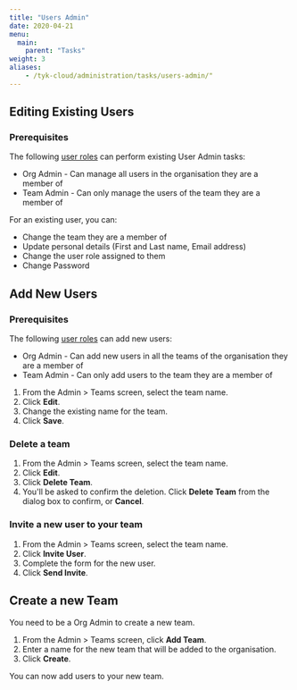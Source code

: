 ```yaml
---
title: "Users Admin"
date: 2020-04-21
menu:
  main:
    parent: "Tasks"
weight: 3
aliases:
    - /tyk-cloud/administration/tasks/users-admin/"
---
```


## Editing Existing Users

### Prerequisites

The following [user roles](/docs/tyk-cloud/reference-docs/user-roles/) can perform existing User Admin tasks:

* Org Admin - Can manage all users in the organisation they are a member of
* Team Admin - Can only manage the users of the team they are a member of

For an existing user, you can:

* Change the team they are a member of
* Update personal details (First and Last name, Email address)
* Change the user role assigned to them
* Change Password
  
## Add New Users

### Prerequisites

The following [user roles](/docs/tyk-cloud/reference-docs/user-roles/) can add new users:

* Org Admin - Can add new users in all the teams of the organisation they are a member of
* Team Admin - Can only add users to the team they are a member of

1. From the Admin > Teams screen, select the team name.
2. Click **Edit**.
3. Change the existing name for the team.
4. Click **Save**.

### Delete a team

1. From the Admin > Teams screen, select the team name.
2. Click **Edit**.
3. Click **Delete Team**.
4. You'll be asked to confirm the deletion. Click **Delete Team** from the dialog box to confirm, or **Cancel**.

### Invite a new user to your team

1. From the Admin > Teams screen, select the team name.
2. Click **Invite User**.
3. Complete the form for the new user.
4. Click **Send Invite**.

## Create a new Team

You need to be a Org Admin to create a new team.

1. From the Admin > Teams screen, click **Add Team**.
2. Enter a name for the new team that will be added to the organisation.
3. Click **Create**.

You can now add users to your new team.

